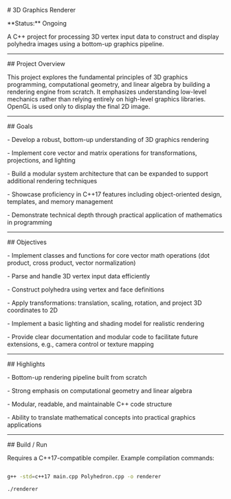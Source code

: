\# 3D Graphics Renderer



\*\*Status:\*\* Ongoing



A C++ project for processing 3D vertex input data to construct and display polyhedra images using a bottom-up graphics pipeline.



---



\## Project Overview



This project explores the fundamental principles of 3D graphics programming, computational geometry, and linear algebra by building a rendering engine from scratch. It emphasizes understanding low-level mechanics rather than relying entirely on high-level graphics libraries. OpenGL is used only to display the final 2D image.



---



\## Goals



\- Develop a robust, bottom-up understanding of 3D graphics rendering

\- Implement core vector and matrix operations for transformations, projections, and lighting

\- Build a modular system architecture that can be expanded to support additional rendering techniques

\- Showcase proficiency in C++17 features including object-oriented design, templates, and memory management

\- Demonstrate technical depth through practical application of mathematics in programming



---



\## Objectives



\- Implement classes and functions for core vector math operations (dot product, cross product, vector normalization)

\- Parse and handle 3D vertex input data efficiently

\- Construct polyhedra using vertex and face definitions

\- Apply transformations: translation, scaling, rotation, and project 3D coordinates to 2D

\- Implement a basic lighting and shading model for realistic rendering

\- Provide clear documentation and modular code to facilitate future extensions, e.g., camera control or texture mapping



---



\## Highlights



\- Bottom-up rendering pipeline built from scratch

\- Strong emphasis on computational geometry and linear algebra

\- Modular, readable, and maintainable C++ code structure

\- Ability to translate mathematical concepts into practical graphics applications



---



\## Build / Run



Requires a C++17-compatible compiler. Example compilation commands:



```bash

g++ -std=c++17 main.cpp Polyhedron.cpp -o renderer

./renderer



